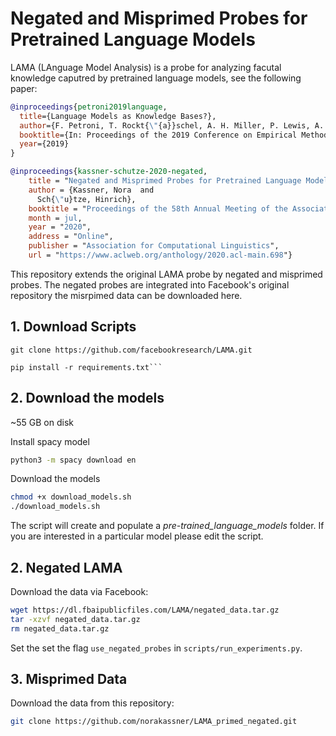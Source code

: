 # Negated and Misprimed Probes for Pretrained Language Models

LAMA (LAnguage Model Analysis) is a probe for analyzing facutal knowledge caputred by pretrained language models, see the
following paper:


```bibtex
@inproceedings{petroni2019language,
  title={Language Models as Knowledge Bases?},
  author={F. Petroni, T. Rockt{\"{a}}schel, A. H. Miller, P. Lewis, A. Bakhtin, Y. Wu and S. Riedel},
  booktitle={In: Proceedings of the 2019 Conference on Empirical Methods in Natural Language Processing (EMNLP), 2019},
  year={2019}
}

@inproceedings{kassner-schutze-2020-negated,
    title = "Negated and Misprimed Probes for Pretrained Language Models: Birds Can Talk, But Cannot Fly",
    author = {Kassner, Nora  and
      Sch{\"u}tze, Hinrich},
    booktitle = "Proceedings of the 58th Annual Meeting of the Association for Computational Linguistics",
    month = jul,
    year = "2020",
    address = "Online",
    publisher = "Association for Computational Linguistics",
    url = "https://www.aclweb.org/anthology/2020.acl-main.698"}
```

This repository extends the original LAMA probe by negated and misprimed probes. The negated probes are integrated into Facebook's original repository the misrpimed data can be downloaded here.

## 1. Download Scripts

    git clone https://github.com/facebookresearch/LAMA.git

```conda create -n lama37 -y python=3.7 && conda activate lama37
pip install -r requirements.txt```
```

## 2. Download the models

~55 GB on disk

Install spacy model
```bash
python3 -m spacy download en
```

Download the models
```bash
chmod +x download_models.sh
./download_models.sh
```

The script will create and populate a _pre-trained_language_models_ folder.
If you are interested in a particular model please edit the script.

## 2. Negated LAMA

Download the data via Facebook:
```bash
wget https://dl.fbaipublicfiles.com/LAMA/negated_data.tar.gz
tar -xzvf negated_data.tar.gz
rm negated_data.tar.gz
```
Set the set the flag `use_negated_probes` in `scripts/run_experiments.py`.

## 3. Misprimed Data

Download the data from this repository:

```bash
git clone https://github.com/norakassner/LAMA_primed_negated.git
```
